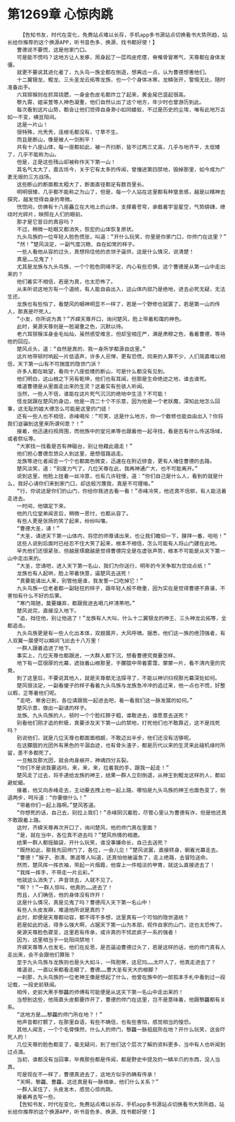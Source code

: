 # 第1269章 心惊肉跳
        【告知书友，时代在变化，免费站点难以长存，手机app多书源站点切换看书大势所趋，站长给你推荐的这个换源APP，听书音色多、换源、找书都好使！】
       曹德说不要慌，这是他家门口。
       可是能不慌吗？这地方让人发瘆，周身起了一层鸡皮疙瘩，脊椎骨冒寒气，天尊都在身体发僵。
       就更不要说其进化者了，九头鸟一族全都在倒退，想离远一点，认为曹德想害他们。
       十二翼银龙、鲲龙、三头圣龙云拓等龙族，也一个个身体冰寒，龙鳞张开，警惕无比，随时准备出手。
       六耳猕猴则在抓耳挠腮，一身金色皮毛都炸立了起来，黄金尾巴竖起很高。
       黎九霄、姬采萱等人神色凝重，他们自然认出了这个地方，年少时也曾游历到此。
       每次看到这片山势，都会让他们觉得自身渺小如同蝼蚁，不过是历史的尘埃，唯有此地万古如一不变，横亘阳间。
       这是一片山！
       很特殊，光秃秃，连根毛都没有，寸草不生。
       而且是断山，像是被人一剑削平！
       共有十八座山体，每一座都如此，被一齐扫断，皆不过两三丈高，几乎与地齐平，太低矮了，几乎不能称为山。
       但是，正是这些残山却被称作天下第一山！
       其名气太大了，震古烁今，关于它有太多的传闻，曾撞进第四禁地，毁掉那里，如今成为广袤无垠的三方战场。
       这些断山的断面都太粗大了，断面直径都足有数百里长。
       明明很矮，几乎都不能称之为山了，但是，每一个人站在这里都有种窒息感，越是以精神去探究，越发觉得自身的卑微。
       恍惚间，仿佛有十八座矗立在大地上的山体，支撑着苍穹，承载着宇宙星空，气势磅礴，缭绕时光碎片，映照在人们的眼前。
       那才是它昔日的真容吗？
       不过，稍微一眨眼又都消失，恢宏的山体恢复原状。
       九头鸟族的一位年轻人脸色慌张，叫道：“开什么玩笑，你里是你家门口，你师门在这里？”
       “然！”楚风淡定，一副气度沉稳、自在如常的样子。
       一些人看他从容的过头，真想拎住他的衣领子逼供，这是什么情况，说清楚！
       真是……见鬼了！
       尤其是龙族与九头鸟族，一个个脸色阴晴不定，内心有些恐惧，这个曹德是从第一山中走出来的？
       他们着实不相信，若是为真，也太恐怖了。
       从未听说这地方有一个道统，有人能自由出入，这山体内部乃是绝地，进去必死无疑，无法生还。
       龙族也有些怕了，看楚风的眼神明显不一样了，若是一个野修也就罢了，若是第一山的传人，那真是吓死人。
       “小友，你所说为真？”齐嵘天尊开口，询问楚风，脸上带着和蔼的神色。
       此时，昊源天尊则是一脸凝重之色，沉默以待。
       老六耳猕猴浑身金毛灿灿，虽然感受难言，但却宝相庄严，满是肃穆之色，看着曹德，等待他的回应。
       楚风点头，道：“自然是真的，我一身所学都源自这里。”
       这片地带顿时响起一片低语声，许多人忌惮，更有恐慌，同来的人算不少，人们简直难以相信，天下第一山有不可揣度的隐世门派？
       许多人都在眺望，看向十八座低矮的断山，可是什么都没有见到。
       他们明白，这山根之下另有乾坤，他们也有耳闻，但那是生命绝迹之地，谁去谁死。
       难道曹德是从里面走出来的生灵？这着实有些骇人听闻。
       当然，一些人不信，谁能在这片死气沉沉的绝地中生活？不可能！
       怪龙就跟在楚风的身边，他是一百二十个不乐意，因为他是一个老妖魔，深知此地怎么回事，这无耻的姬大德怎么可能是这里的门徒！
       还有一些人也不相信，赤峰喝斥：“可笑，这是什么地方，你一个散修也能自由出入？你将我们诓骗到这里来所谓何意？！”
       接着，他迅速扫视周围，而他族中的堂兄弟等也跟着他一起寻找，看是否有什么传送场域，或者祭坛等。
       “大家找一找看是否有神磁台，别让他藉此遁走！”
       他们担心曹德忽悠众人到这里，是想借路逃走。
       龙族等进化者闻言一个个也都面色微变，迅速在在附近排查，更有人堵住曹德的去路。
       楚风淡笑，道：“别废力气了，几位天尊在此，我再神通广大，也不可能离开。”
       说到这里，他脸上挂着一丝冷意，也有几许轻慢，道：“你们自己是什么人，看到的就是什么，我好心请你们来到家门口，却这般污蔑我，真是不可理喻。”
       “行，你说这是你们的山门，你给你我进去看一看！”赤峰冷笑，他还真不信邪，有人能活着走进去。
       一时间，他镇定下来。
       他的几位堂弟闻言后，稍微一思忖，也都从容了。
       有些人更是张扬的笑了起来，纷纷叫嚷。
       “曹德大圣，请！”
       “大圣，请进天下第一山体内，将您的师尊请出来，也让我们瞻仰一下，膜拜一番，哈哈！”
       这些人说到后面时已经忍不住大笑了起来，根本不相信，怎么可能有人将山门建在此地。
       早先他们还很紧张，但越是琢磨越是觉得曹德完全是在虚张声势，根本不可能是从天下第一山中走出来的。
       “大圣，您请吧，进入天下第一名山，我们为你送行，明年的今天争取为您烧点纸！”
       龙族也有人起哄，脸上带着快意，逼楚风去送死！
       “真要能请出人来，别管他是谁，我发誓一口吃掉它！”
       九头鸟族一位老者都一副轻狂的样子，跟年轻人般不稳重，因为实在是觉得曹德不靠谱，不害怕有什么不好的后果。
       “寒门简陋，莫要嫌弃，都跟我进去喝几杯清茶吧。”
       楚风说完，直接没入地下。
       “追，挡住他，别让他逃了！”龙族有人大叫，什么十二翼银龙的神王、三头神龙云拓等，全都追击。
       九头鸟族更是有一些人化出本体，双翅展开，大风呼啸。据悉，他们这一族的绝顶强者，有人双翼一展便可以瞬间飞出去十八万里！
       一群人跟着追进了地下。
       事实上，几位天尊也都跟进，一大群人都下沉，想看曹德究竟要怎样。
       地下有一层很厚的光幕，遮拢着山根那里，于朦胧中带着雾霭，蒙蒙一片，看不清内里的究竟。
       到了这里后，不要说其他人，就是天尊都无法探寻了，不能以神识扫视那光幕深处如何。
       楚风很淡定，一副看傻子的样子看着九头鸟族与龙族急冲冲的追过来，他一点也不慌，好整以暇，正等着他们呢。
       “走吧，寒舍已到，各位请跟我一起进去吧，看一看我们这一脉发展的如何。”
       楚风示意，做出一副请的样子。
       龙族、九头鸟族的人，顿时一个个脸红脖子粗，谁敢进去，谁愿意去送死？
       别看他们刚才追的积极，真要涉及天下第一山的禁地，打死他们也不敢靠近，这不是找死吗？
       别说他们，就是几位天尊也都面面相觑，不敢迈出半步，他们还没有活够呢。
       在这朦胧的光团外有黑色的干涸血迹，也有骨头渣子，都是历代以来的生灵来此碰机缘时所留，差不多都死了。
       一旦触及那光团，就会肉身崩开，神魂四分五裂。
       “你们不是说我要逃吗，来，来，来，拉着我的手，跟我一起走！”
       楚风走了过去，将手递给龙族的神王，结果一群人立刻倒退，从神王到鲲龙这样的人，都如避蛇蝎。
       接着，他又向赤峰走去，主动要去拽上他一起上路，哪怕是九头鸟族的神王也面色变了，倒退两步，呵斥道：“你要做什么！”
       “带着你们一起上路啊。”楚风答道。
       “你想死的话，自己去，别拉上我们！”赤峰阴沉着脸，尽管心里认为曹德有诈，但是他还真不敢跟着上路。
       这时，齐嵘天尊再次开口了，询问楚风，他的师门真在里面？
       “是，就在当中，各位真不进去吗？”楚风热情的相邀。
       结果一群人都摇脑袋，开什么玩笑，谁没事嫌命长，自己去送死？
       “既然如此，那我先回师门了，各位，一会儿见！”楚风说罢，直接转身，朝着光幕走去。
       “曹德！”猴子、弥清、萧遥等人叫道，还真怕他被逼急了，走上绝路，去冒险送命。
       然而，楚风挥一挥衣袖，带起一片烟霞，他穿上一件暗淡的甲胄，就这么直接进去了！
       “我挥一挥手，不带走一片云彩。”
       他就这么消失了，声音敛去，人就不见了。
       “啊？！”一群人惊叫，他真的……进去了！
       而且，人们确信，他的身体没有炸开！
       这是什么情况，真是见鬼了吗？曹德闯入天下第一名山中！
       有些人头皮发麻，难道他所说是真的？
       此时，即便是天尊都动容，都不得不多想，这里真有一个可怕的隐世道统？
       若是如此的话，得多么强大啊，占据天下第一山为本部，视作自家的山门，这也太恐怖了。
       昊源天尊脸色骤变，这里若有传承，或许真的不怵武疯子一系的强者！
       因为，这里相当于一处阳间禁地！
       齐嵘天尊等人也发毛，他们在反思，是否逼迫曹德过头了，若是这样的话，他的师门真有人走出来，会不会跟他们算账？
       至于九头鸟族与龙族则也是头大如斗，一阵胆寒，这尼玛……太吓人了，他真走进去了？
       难道说，一直以来都看走眼了，曹德……曹大圣有天大的根脚？
       一刹那，九头鸟族的一位老神王像是想起了什么，他曾在族中的一部孤本手札中看到过一段记载，一段史前轶闻。
       相传，史前大黑手黎龘的师傅有可能便是从这天下第一名山中走出来的！
       当想到这些，他简直头皮都要炸开了，曹德的师门在这里，岂不是意味着，他跟黎龘都有关系。
       “这地方是……黎龘的师门所在地？！”
       他声音都打颤了，在那里自语，有些不确信，也有些害怕，感觉相当的惶恐。
       其他人闻言，一个个毛骨悚然，什么人的师门，黎龘一脉祖庭所在地？开什么玩笑，这会吓死人的！
       几位天尊的脸色都变了，毫无疑问，到了他们这个层次了解的资料更多，当中有人也听闻到过点滴。
       当初，谁都没有当回事，毕竟那些都是传闻，都是野史中提及的一鳞半爪的东西，没人当真。
       可是现在不一样了，曹德真进去了，这地方似乎的确有传承！
       “天啊，黎龘、曹龘，这还真是有一脉相承，他们什么关系？”
       一群人呆住了，头皮发木，感觉心惊肉跳。
       接着再去写一些。
       【告知书友，时代在变化，免费站点难以长存，手机app多书源站点切换看书大势所趋，站长给你推荐的这个换源APP，听书音色多、换源、找书都好使！】